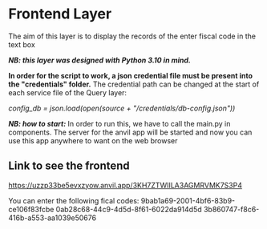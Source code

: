 # Frontend Layer

The aim of this layer is to display the records of the enter fiscal code in the text box

***NB: this layer was designed with Python 3.10 in mind.***

**In order for the script to work, a json credential file must be present into the "credentials" folder.**
The credential path can be changed at the start of each service file of the Query layer:

*config_db = json.load(open(source + "/credentials/db-config.json"))*

***NB: how to start:*** In order to run this, we have to call the main.py in components. The server for the anvil app will be started and now you can use this app anywhere to want on the web browser

## Link to see the frontend

https://uzzp33be5evxzyow.anvil.app/3KH7ZTWIILA3AGMRVMK7S3P4

You can enter the following fical codes:
9bab1a69-2001-4bf6-83b9-ce106f83fcbe
0ab28c68-44c9-4d5d-8f61-6022da914d5d
3b860747-f8c6-416b-a553-aa1039e50676